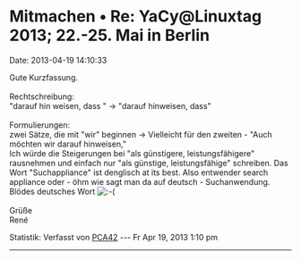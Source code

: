 Mitmachen • Re: YaCy\@Linuxtag 2013; 22.-25. Mai in Berlin
==========================================================

Date: 2013-04-19 14:10:33

Gute Kurzfassung.\
\
Rechtschreibung:\
\"darauf hin weisen, dass \" -\> \"darauf hinweisen, dass\"\
\
Formulierungen:\
zwei Sätze, die mit \"wir\" beginnen -\> Vielleicht für den zweiten -
\"Auch möchten wir darauf hinweisen,\"\
Ich würde die Steigerungen bei \"als günstigere, leistungsfähigere\"
rausnehmen und einfach nur \"als günstige, leistungsfähige\" schreiben.
Das Wort \"Suchappliance\" ist denglisch at its best. Also entwender
search appliance oder - öhm wie sagt man da auf deutsch - Suchanwendung.
Blödes deutsches Wort
![:-(](http://forum.yacy-websuche.de/images/smilies/icon_e_sad.gif "Sad")\
\
Grüße\
René

Statistik: Verfasst von
[PCA42](http://forum.yacy-websuche.de/memberlist.php?mode=viewprofile&u=211)
--- Fr Apr 19, 2013 1:10 pm

------------------------------------------------------------------------
